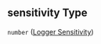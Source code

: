 ## sensitivity Type

`number` ([Logger Sensitivity](iea43\_wra_data_model-properties-measurement-location-measurement-location-properties-measurement-point-measurement-point-properties-logger-measurement-configuration-logger-measurement-configuration-properties-logger-sensitivity.md))
